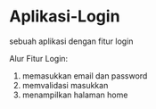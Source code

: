 # Aplikasi-Login
sebuah aplikasi dengan fitur login

Alur Fitur Login:
1. memasukkan email dan password
2. memvalidasi masukkan
3. menampilkan halaman home
